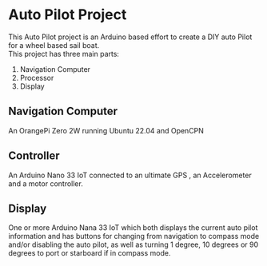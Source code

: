 # Auto Pilot Project
This Auto Pilot project is an Arduino based effort to create a DIY auto Pilot for a wheel based sail boat.   
This project has three main parts:
1. Navigation Computer 
2. Processor
3. Display 
## Navigation Computer 
An OrangePi Zero 2W running Ubuntu 22.04 and OpenCPN

## Controller
An Arduino Nano 33 IoT connected to an ultimate GPS , an Accelerometer and a motor controller.

## Display
One or more Arduino Nana 33 IoT which both displays the current auto pilot information and has buttons for changing from navigation to compass mode and/or disabling the auto pilot, as well as turning 1 degree, 10 degrees or 90 degrees to port or starboard if in compass mode.

